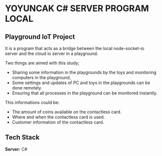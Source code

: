 
# YOYUNCAK C# SERVER PROGRAM LOCAL

## Playground IoT Project

It is a program that acts as a bridge between the local node-socket-io server and the cloud io server in a playground. 

Two things are aimed with this study;
- Sharing some information in the playgrounds by the toys and monitoring computers in the playground,
- Some settings and updates of PC and toys in the playgrounds can be done remotely. 
- Ensuring that all processes in the playground can be monitored instantly.

This informations could be:
- The amount of coins available on the contactless card.
- Where and when the contactless card is used.
- Customer information of the contactless card.


 ## Tech Stack

**Server:** C#   

